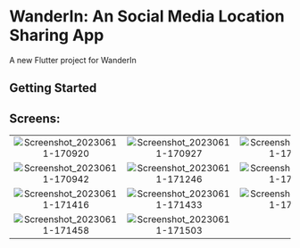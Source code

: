 # WanderIn: An Social Media Location Sharing App

A new Flutter project for WanderIn

## Getting Started

## Screens:
| | | |
|:-------------------------:|:-------------------------:|:-------------------------:|
|![Screenshot_20230611-170920](https://github.com/UCSD-ECE140/ece-140b-spring-2023-final-project-wanderln/assets/53395124/dc206545-aa69-407e-8c99-e87a46f949bf)|![Screenshot_20230611-170927](https://github.com/UCSD-ECE140/ece-140b-spring-2023-final-project-wanderln/assets/53395124/ed6d15b4-009d-4301-bd77-9f474b3492d0)|![Screenshot_20230611-170935](https://github.com/UCSD-ECE140/ece-140b-spring-2023-final-project-wanderln/assets/53395124/6207c5df-1ecd-45f5-b77b-f39e5f3c904a)|
|![Screenshot_20230611-170942](https://github.com/UCSD-ECE140/ece-140b-spring-2023-final-project-wanderln/assets/53395124/1669ed75-908b-4e84-875c-cef2cfc57990)|![Screenshot_20230611-171246](https://github.com/UCSD-ECE140/ece-140b-spring-2023-final-project-wanderln/assets/53395124/87079858-5dfa-4c67-9f05-c029dab839df)|![Screenshot_20230611-171259](https://github.com/UCSD-ECE140/ece-140b-spring-2023-final-project-wanderln/assets/53395124/39cdf5d5-f395-4ec0-a3f3-e6fc26da705a)|
|![Screenshot_20230611-171416](https://github.com/UCSD-ECE140/ece-140b-spring-2023-final-project-wanderln/assets/53395124/d4111104-9fa7-41c5-9f00-1a328ad8d92e)|![Screenshot_20230611-171433](https://github.com/UCSD-ECE140/ece-140b-spring-2023-final-project-wanderln/assets/53395124/2b13ce8f-cf0f-4729-a2c2-9462b530585e)|![Screenshot_20230611-171448](https://github.com/UCSD-ECE140/ece-140b-spring-2023-final-project-wanderln/assets/53395124/5210bef3-33a1-468c-8cfe-e5f74c8d8f82)|
|![Screenshot_20230611-171458](https://github.com/UCSD-ECE140/ece-140b-spring-2023-final-project-wanderln/assets/53395124/33225aea-5475-4ac5-96a3-8fe6d33bb6d6)|![Screenshot_20230611-171503](https://github.com/UCSD-ECE140/ece-140b-spring-2023-final-project-wanderln/assets/53395124/69b8cbd8-0308-4e45-8b06-648b28cf4b07)||![Screenshot (Jun 11, 2023 5 49 33 PM)](https://github.com/UCSD-ECE140/ece-140b-spring-2023-final-project-wanderln/assets/53395124/ee526947-03bc-4c2e-911b-464482d11ec9)| 
